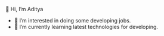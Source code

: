 👋 Hi, I’m Aditya
- 👀 I’m interested in doing some developing jobs.
- 🌱 I’m currently learning latest technologies for developing.

